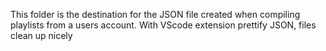 This folder is the destination for the JSON file created when compiling playlists from a users account.
With VScode extension prettify JSON, files clean up nicely